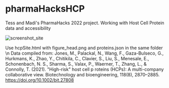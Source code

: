 # pharmaHacksHCP
Tess and Madi's PharmaHacks 2022 project. Working with Host Cell Protein data and accessibility 

![screenshot_site](https://user-images.githubusercontent.com/33359970/160263964-67300a7e-b5cb-4402-a26c-f22342ca70e0.png)


Use hcpSite.html with figure_head.png and proteins.json in the same folder
\n
Data compiled from: 
Jones, M., Palackal, N., Wang, F., Gaza-Bulseco, G., Hurkmans, 
	K., Zhao, Y., Chitikila, C., Clavier, S., Liu, S., Menesale, E., 	Schonenbach, N. S., Sharma, S., Valax, P., Waerner, T., 	Zhang, L., & Connolly, T. (2021). "High-risk" host cell p	roteins (HCPs): A multi-company collaborative view. 	Biotechnology and bioengineering, 118(8), 2870–2885. 	https://doi.org/10.1002/bit.27808
